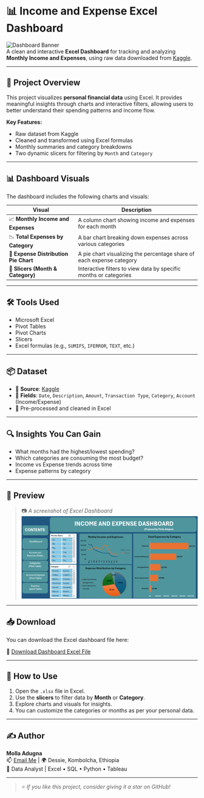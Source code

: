 # 📊 Income and Expense Excel Dashboard

![Dashboard Banner](https://img.shields.io/badge/Excel-Dashboard-blue?style=flat-square&logo=microsoft-excel)  
A clean and interactive **Excel Dashboard** for tracking and analyzing **Monthly Income and Expenses**, using raw data downloaded from [Kaggle](https://www.kaggle.com/datasets/bukolafatunde/personal-finance).

---

## 📁 Project Overview

This project visualizes **personal financial data** using Excel. It provides meaningful insights through charts and interactive filters, allowing users to better understand their spending patterns and income flow.

**Key Features:**
- Raw dataset from Kaggle
- Cleaned and transformed using Excel formulas
- Monthly summaries and category breakdowns
- Two dynamic slicers for filtering by `Month` and `Category`

---

## 📊 Dashboard Visuals

The dashboard includes the following charts and visuals:

| Visual                            | Description |
|----------------------------------|-------------|
| 📈 **Monthly Income and Expenses** | A column chart showing income and expenses for each month |
| 📉 **Total Expenses by Category** | A bar chart breaking down expenses across various categories |
| 🥧 **Expense Distribution Pie Chart** | A pie chart visualizing the percentage share of each expense category |
| 🔘 **Slicers (Month & Category)** | Interactive filters to view data by specific months or categories |

---

## 🛠️ Tools Used

- Microsoft Excel
- Pivot Tables
- Pivot Charts
- Slicers
- Excel formulas (e.g., `SUMIFS`, `IFERROR`, `TEXT`, etc.)

---

## 📦 Dataset

- 📂 **Source**: [Kaggle](https://www.kaggle.com/datasets/bukolafatunde/personal-finance)
- 📄 **Fields**: `Date`, `Description`, `Amount`, `Transaction Type`, `Category`, `Account` (Income/Expense)
- 🧹 Pre-processed and cleaned in Excel

---

## 🔍 Insights You Can Gain

- What months had the highest/lowest spending?
- Which categories are consuming the most budget?
- Income vs Expense trends across time
- Expense patterns by category

---

## 📸 Preview

> 📷 *A screenshot of Excel Dashboard* ![alt text](<Income and Expense Dashboar.png>)  
>

---

## 📥 Download

You can download the Excel dashboard file here:

🔗 [Download Dashboard Excel File](https://github.com/Molla-Adugna/Income-And-Expense-Excel-Dashboard/blob/main/Income%20and%20Expense%20Dashboard(data%20from%20Kaggle).xlsx)

---

## 📌 How to Use

1. Open the `.xlsx` file in Excel.
2. Use the **slicers** to filter data by **Month** or **Category**.
3. Explore charts and visuals for insights.
4. You can customize the categories or months as per your personal data.

---

## ✍️ Author

**Molla Adugna**  
📫 [Email Me](mailto:mollaadugna@gmail.com) | 🌍 Dessie, Kombolcha, Ethiopia  
💼 Data Analyst | Excel • SQL • Python • Tableau

---

> ⭐ *If you like this project, consider giving it a star on GitHub!*
